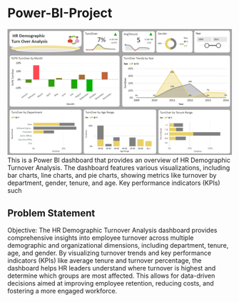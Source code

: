 # Power-BI-Project
![](hr_dashboard.png)
This is a Power BI dashboard that provides an overview of HR Demographic Turnover Analysis. The dashboard features various visualizations, including bar charts, line charts, and pie charts, showing metrics like turnover by department, gender, tenure, and age. Key performance indicators (KPIs) such
## Problem Statement
Objective: The HR Demographic Turnover Analysis dashboard provides comprehensive insights into employee turnover across multiple demographic and organizational dimensions, including department, tenure, age, and gender. By visualizing turnover trends and key performance indicators (KPIs) like average tenure and turnover percentage, the dashboard helps HR leaders understand where turnover is highest and determine which groups are most affected. This allows for data-driven decisions aimed at improving employee retention, reducing costs, and fostering a more engaged workforce.
